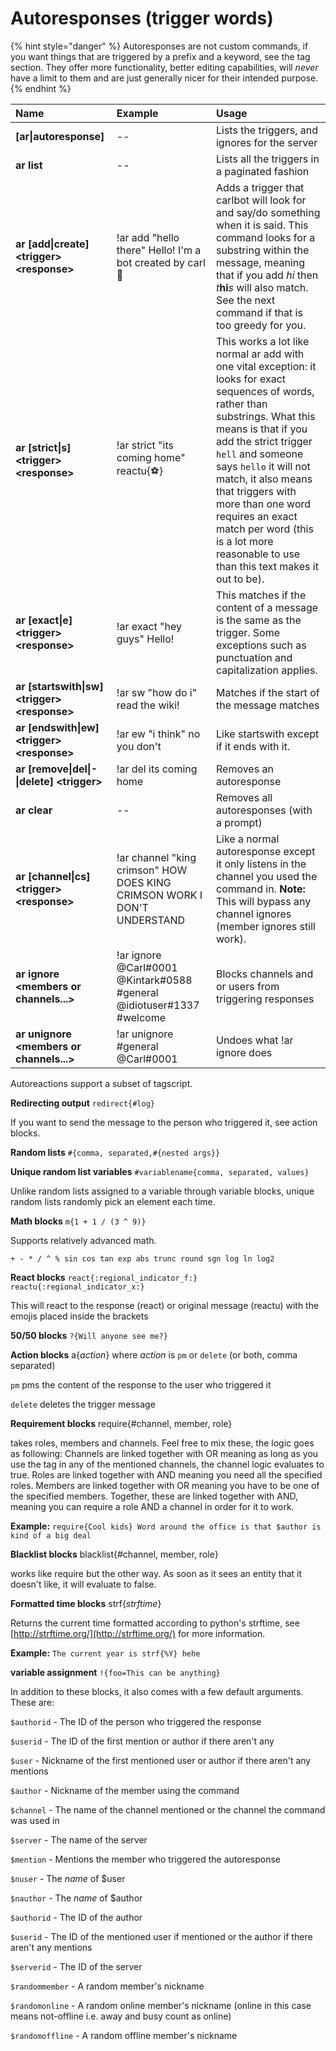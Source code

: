 # Autoresponses \(trigger words\)

{% hint style="danger" %}
Autoresponses are not custom commands, if you want things that are triggered by a prefix and a keyword, see the tag section. They offer more functionality, better editing capabilities, will _never_ have a limit to them and are just generally nicer for their intended purpose.
{% endhint %}

| Name | Example | Usage |
| :--- | :--- | :--- |
| **\[ar\|autoresponse\]** | -- | Lists the triggers, and ignores for the server |
| **ar list** | -- | Lists all the triggers in a paginated fashion |
| **ar \[add\|create\] &lt;trigger&gt; &lt;response&gt;** | !ar add "hello there" Hello! I'm a bot created by carl :muscle: | Adds a trigger that carlbot will look for and say/do something when it is said. This command looks for a substring within the message, meaning that if you add _hi_ then _t_**hi**_s_ will also match. See the next command if that is too greedy for you. |
| **ar \[strict\|s\] &lt;trigger&gt; &lt;response&gt;** | !ar strict "its coming home" reactu{⚽️} | This works a lot like normal ar add with one vital exception: it looks for exact sequences of words, rather than substrings. What this means is that if you add the strict trigger `hell` and someone says `hello` it will not match, it also means that triggers with more than one word requires an exact match per word \(this is a lot more reasonable to use than this text makes it out to be\). |
| **ar \[exact\|e\] &lt;trigger&gt; &lt;response&gt;** | !ar exact "hey guys" Hello! | This matches if the content of a message is the same as the trigger. Some exceptions such as punctuation and capitalization applies. |
| **ar \[startswith\|sw\] &lt;trigger&gt; &lt;response&gt;** | !ar sw "how do i" read the wiki! | Matches if the start of the message matches |
| **ar \[endswith\|ew\] &lt;trigger&gt; &lt;response&gt;** | !ar ew "i think" no you don't | Like startswith except if it ends with it. |
| **ar \[remove\|del\|-\|delete\] &lt;trigger&gt;** | !ar del its coming home | Removes an autoresponse |
| **ar clear** | -- | Removes all autoresponses \(with a prompt\) |
| **ar \[channel\|cs\] &lt;trigger&gt; &lt;response&gt;** | !ar channel "king crimson" HOW DOES KING CRIMSON WORK I DON'T UNDERSTAND | Like a normal autoresponse except it only listens in the channel you used the command in. **Note:** This will bypass any channel ignores \(member ignores still work\). |
| **ar ignore &lt;members or channels...&gt;** | !ar ignore @Carl\#0001 @Kintark\#0588 \#general  @idiotuser\#1337 \#welcome | Blocks channels and or users from triggering responses |
| **ar unignore &lt;members or channels...&gt;** | !ar unignore \#general @Carl\#0001 | Undoes what !ar ignore does |

Autoreactions support a subset of tagscript.

**Redirecting output** `redirect{#log}`

If you want to send the message to the person who triggered it, see action blocks.

**Random lists** `#{comma, separated,#{nested args}}`

**Unique random list variables** `#variablename{comma, separated, values}`

Unlike random lists assigned to a variable through variable blocks, unique random lists randomly pick an element each time.

**Math blocks** `m{1 + 1 / (3 ^ 9)}`

Supports relatively advanced math.

`+ - * / ^ % sin cos tan exp abs trunc round sgn log ln log2`

**React blocks** `react{:regional_indicator_f:}` `reactu{:regional_indicator_x:}`

This will react to the response \(react\) or original message \(reactu\) with the emojis placed inside the brackets

**50/50 blocks** `?{Will anyone see me?}`

**Action blocks** a{_action_} where _action_ is `pm` or `delete` \(or both, comma separated\)

`pm` pms the content of the response to the user who triggered it

`delete` deletes the trigger message

**Requirement blocks** require{\#channel, member, role}

takes roles, members and channels. Feel free to mix these, the logic goes as following: Channels are linked together with OR meaning as long as you use the tag in any of the mentioned channels, the channel logic evaluates to true. Roles are linked together with AND meaning you need all the specified roles. Members are linked together with OR meaning you have to be one of the specified members. Together, these are linked together with AND, meaning you can require a role AND a channel in order for it to work.

**Example:** `require{Cool kids} Word around the office is that $author is kind of a big deal`

**Blacklist blocks** blacklist{\#channel, member, role}

works like require but the other way. As soon as it sees an entity that it doesn't like, it will evaluate to false.

**Formatted time blocks** strf{_strftime_}

Returns the current time formatted according to python's strftime, see [http://strftime.org/](http://strftime.org/) for more information.

**Example:** `The current year is strf{%Y} hehe`

**variable assignment** `!{foo=This can be anything}`

In addition to these blocks, it also comes with a few default arguments. These are:

`$authorid` - The ID of the person who triggered the response

`$userid` - The ID of the first mention or author if there aren't any

`$user` - Nickname of the first mentioned user or author if there aren't any mentions

`$author` - Nickname of the member using the command

`$channel` - The name of the channel mentioned or the channel the command was used in

`$server` - The name of the server

`$mention` - Mentions the member who triggered the autoresponse

`$nuser` - The _name_ of $user

`$nauthor` - The _name_ of $author

`$authorid` - The ID of the author

`$userid` - The ID of the mentioned user if mentioned or the author if there aren't any mentions

`$serverid` - The ID of the server

`$randommember` - A random member's nickname

`$randomonline` - A random online member's nickname \(online in this case means not-offline i.e. away and busy count as online\)

`$randomoffline` - A random offline member's nickname


